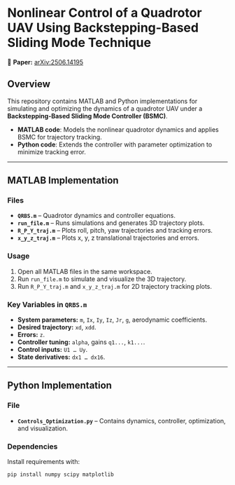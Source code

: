 # Nonlinear Control of a Quadrotor UAV Using Backstepping-Based Sliding Mode Technique  

📌 **Paper:** [arXiv:2506.14195](https://arxiv.org/abs/2506.14195)  

## Overview  

This repository contains MATLAB and Python implementations for simulating and optimizing the dynamics of a quadrotor UAV under a **Backstepping-Based Sliding Mode Controller (BSMC)**.  

- **MATLAB code**: Models the nonlinear quadrotor dynamics and applies BSMC for trajectory tracking.  
- **Python code**: Extends the controller with parameter optimization to minimize tracking error.  

---

## MATLAB Implementation  

### Files  
- **`QRBS.m`** – Quadrotor dynamics and controller equations.  
- **`run_file.m`** – Runs simulations and generates 3D trajectory plots.  
- **`R_P_Y_traj.m`** – Plots roll, pitch, yaw trajectories and tracking errors.  
- **`x_y_z_traj.m`** – Plots x, y, z translational trajectories and errors.  

### Usage  
1. Open all MATLAB files in the same workspace.  
2. Run `run_file.m` to simulate and visualize the 3D trajectory.  
3. Run `R_P_Y_traj.m` and `x_y_z_traj.m` for 2D trajectory tracking plots.  

### Key Variables in `QRBS.m`  
- **System parameters:** `m`, `Ix`, `Iy`, `Iz`, `Jr`, `g`, aerodynamic coefficients.  
- **Desired trajectory:** `xd`, `xdd`.  
- **Errors:** `z`.  
- **Controller tuning:** `alpha`, gains `q1...`, `k1...`.  
- **Control inputs:** `U1 … Uy`.  
- **State derivatives:** `dx1 … dx16`.  

---

## Python Implementation  

### File  
- **`Controls_Optimization.py`** – Contains dynamics, controller, optimization, and visualization.  

### Dependencies  
Install requirements with:  
```bash
pip install numpy scipy matplotlib
